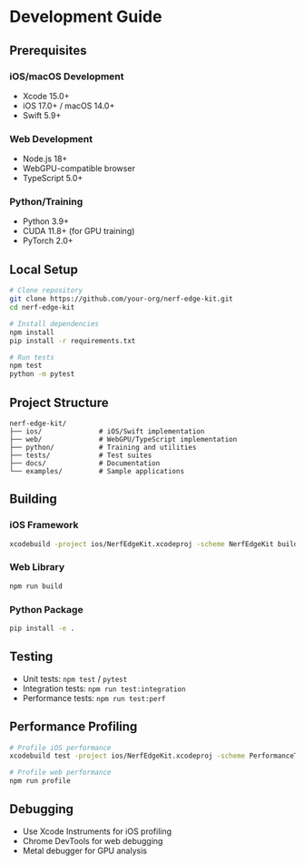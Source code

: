 # Development Guide

## Prerequisites

### iOS/macOS Development
- Xcode 15.0+
- iOS 17.0+ / macOS 14.0+
- Swift 5.9+

### Web Development
- Node.js 18+
- WebGPU-compatible browser
- TypeScript 5.0+

### Python/Training
- Python 3.9+
- CUDA 11.8+ (for GPU training)
- PyTorch 2.0+

## Local Setup

```bash
# Clone repository
git clone https://github.com/your-org/nerf-edge-kit.git
cd nerf-edge-kit

# Install dependencies
npm install
pip install -r requirements.txt

# Run tests
npm test
python -m pytest
```

## Project Structure

```
nerf-edge-kit/
├── ios/              # iOS/Swift implementation
├── web/              # WebGPU/TypeScript implementation  
├── python/           # Training and utilities
├── tests/            # Test suites
├── docs/             # Documentation
└── examples/         # Sample applications
```

## Building

### iOS Framework
```bash
xcodebuild -project ios/NerfEdgeKit.xcodeproj -scheme NerfEdgeKit build
```

### Web Library
```bash
npm run build
```

### Python Package
```bash
pip install -e .
```

## Testing

- Unit tests: `npm test` / `pytest`
- Integration tests: `npm run test:integration`
- Performance tests: `npm run test:perf`

## Performance Profiling

```bash
# Profile iOS performance
xcodebuild test -project ios/NerfEdgeKit.xcodeproj -scheme PerformanceTests

# Profile web performance
npm run profile
```

## Debugging

- Use Xcode Instruments for iOS profiling
- Chrome DevTools for web debugging
- Metal debugger for GPU analysis